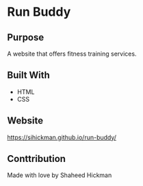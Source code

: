 # Run Buddy

## Purpose
A website that offers fitness training services.

## Built With
* HTML
* CSS

## Website
https://sihickman.github.io/run-buddy/

## Conttribution
Made with love by Shaheed Hickman
